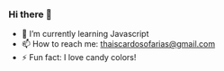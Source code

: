 ### Hi there 👋

- 🌱 I’m currently learning Javascript
- 📫 How to reach me: thaiscardosofarias@gmail.com
- ⚡ Fun fact: I love candy colors!

